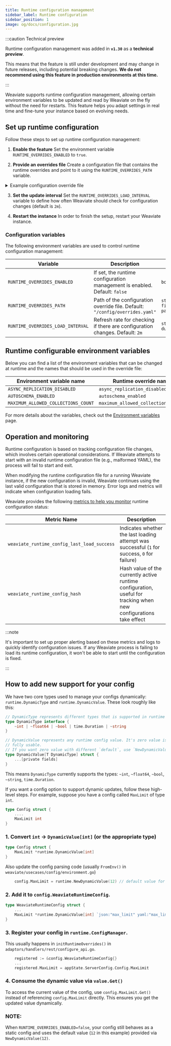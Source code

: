 ```yaml
---
title: Runtime configuration management
sidebar_label: Runtime configuration
sidebar_position: 1
image: og/docs/configuration.jpg
---
```


:::caution Technical preview

Runtime configuration management was added in **`v1.30`** as a **technical preview**.
<br/>

This means that the feature is still under development and may change in future releases, including potential breaking changes.
**We do not recommend using this feature in production environments at this time.**

:::

Weaviate supports runtime configuration management, allowing certain environment variables to be updated and read by Weaviate on the fly without the need for restarts. This feature helps you adapt settings in real time and fine-tune your instance based on evolving needs.

## Set up runtime configuration

Follow these steps to set up runtime configuration management:

1. **Enable the feature**
   Set the environment variable `RUNTIME_OVERRIDES_ENABLED` to `true`.

2. **Provide an overrides file**
   Create a configuration file that contains the runtime overrides and point to it using the `RUNTIME_OVERRIDES_PATH` variable.

<details>
  <summary>Example configuration override file</summary>

```yaml title="overrides.yaml"
maximum_allowed_collections_count: 8
autoschema_enabled: true
async_replication_disabled: false
```

</details>

3. **Set the update interval**
   Set the `RUNTIME_OVERRIDES_LOAD_INTERVAL` variable to define how often Weaviate should check for configuration changes (default is `2m`).

4. **Restart the instance**
   In order to finish the setup, restart your Weaviate instance.

### Configuration variables

The following environment variables are used to control runtime configuration management:

| Variable                          | Description                                                                  | Type                 |
| --------------------------------- | ---------------------------------------------------------------------------- | -------------------- |
| `RUNTIME_OVERRIDES_ENABLED`       | If set, the runtime configuration management is enabled. Default: `false`    | `boolean`            |
| `RUNTIME_OVERRIDES_PATH`          | Path of the configuration override file. Default: `"/config/overrides.yaml"` | `string - file path` |
| `RUNTIME_OVERRIDES_LOAD_INTERVAL` | Refresh rate for checking if there are configuration changes. Default: `2m`  | `string - duration`  |

## Runtime configurable environment variables

Below you can find a list of the environment variables that can be changed at runtime and the names that should be used in the override file:

| Environment variable name           | Runtime override name               |
| ----------------------------------- | ----------------------------------- |
| `ASYNC_REPLICATION_DISABLED`        | `async_replication_disabled`        |
| `AUTOSCHEMA_ENABLED`                | `autoschema_enabled`               |
| `MAXIMUM_ALLOWED_COLLECTIONS_COUNT` | `maximum_allowed_collections_count` |

For more details about the variables, check out the [Environment variables](./index.md) page.

## Operation and monitoring

Runtime configuration is based on tracking configuration file changes, which involves certain operational considerations.
If Weaviate attempts to start with an invalid runtime configuration file (e.g., malformed YAML), the process will fail to start and exit.

When modifying the runtime configuration file for a running Weaviate instance, if the new configuration is invalid, Weaviate continues using the last valid configuration that is stored in memory. Error logs and metrics will indicate when configuration loading fails.

Weaviate provides the following [metrics to help you monitor](../../configuration/monitoring.md) runtime configuration status:

| Metric Name                                 | Description                                                                                                       |
| ------------------------------------------- | ----------------------------------------------------------------------------------------------------------------- |
| `weaviate_runtime_config_last_load_success` | Indicates whether the last loading attempt was successful (`1` for success, `0` for failure)                      |
| `weaviate_runtime_config_hash`              | Hash value of the currently active runtime configuration, useful for tracking when new configurations take effect |

:::note

It's important to set up proper alerting based on these metrics and logs to quickly identify configuration issues. If any Weaviate process is failing to load its runtime configuration, it won't be able to start until the configuration is fixed.

:::

## How to add new support for your config

We have two core types used to manage your configs dynamically: `runtime.DynamicType` and `runtime.DynamicValue`. These look roughly like this:

```go
// DynamicType represents different types that is supported in runtime configs
type DynamicType interface {
	~int | ~float64 | ~bool | time.Duration | ~string
}

// DynamicValue represents any runtime config value. It's zero value is
// fully usable.
// If you want zero value with different `default`, use `NewDynamicValue` constructor.
type DynamicValue[T DynamicType] struct {
	...[private fields]
}

```
This means `DynamicType` currently supports the types:  `~int`, `~float64`, `~bool`, `~string`, `time.Duration`.

If you want a config option to support dynamic updates, follow these high-level steps. For example, suppose you have a config called `MaxLimit` of type `int`.

```go
type Config struct {
	....
	MaxLimit int
}
```

### 1. Convert `int` -> `DynamicValue[int]` (or the appropriate type)

```go
type Config struct {
	MaxLimit *runtime.DynamicValue[int]
}
```

Also update the config parsing code (usually `FromEnv()` in `weaviate/usecases/config/environment.go`)

```go
	config.MaxLimit = runtime.NewDynamicValue(12) // default value for your config is `12` now
```

### 2. Add it to `config.WeaviateRuntimeConfig`.

```go
type WeaviateRuntimeConfig struct {
	...
	MaxLimit *runtime.DynamicValue[int] `json:"max_limit" yaml:"max_limit"`
}
```

### 3. Register your config in `runtime.ConfigManager`.

This usually happens in `initRuntimeOverrides()` in `adaptors/handlers/rest/configure_api.go`.

```go
	registered := &config.WeaviateRuntimeConfig{}
	...
	registered.MaxLimit = appState.ServerConfig.Config.MaxLimit

```

### 4. Consume the dynamic value via `value.Get()`

To access the current value of the config, use `config.MaxLimit.Get()` instead of referencing `config.MaxLimit` directly. This ensures you get the updated value dynamically.

### NOTE:

When `RUNTIME_OVERRIDES_ENABLED=false`, your config still behaves as a static config and uses the default value (`12` in this example) provided via `NewDynamicValue(12)`.
